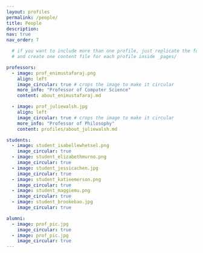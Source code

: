 ```yaml
---
layout: profiles
permalink: /people/
title: People
description: 
nav: true
nav_order: 7

  # if you want to include more than one profile, just replicate the following block
  # and create one content file for each profile inside _pages/

professors:
  - image: prof_enimustafaraj.png
    align: left
    image_circular: true # crops the image to make it circular
    more_info: "Professor of Computer Science"
    content: about_enimustafaraj.md

  - image: prof_juliewalsh.jpg
    align: left
    image_circular: true # crops the image to make it circular
    more_info: "Professor of Philosophy"
    content: profiles/about_juliewalsh.md

students:
  - image: student_isabellewhetsel.png
    image_circular: true
  - image: student_elizabethmurno.png
    image_circular: true
  - image: student_jessicachen.jpg
    image_circular: true
  - image: student_katieemerson.png
    image_circular: true
  - image: student_maggiemu.png
    image_circular: true
  - image: student_brookebao.jpg
    image_circular: true

alumni:
  - image: prof_pic.jpg
    image_circular: true
  - image: prof_pic.jpg
    image_circular: true
---
```

